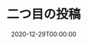 ---
title: "二つ目の投稿"
slug: /my-first-postt
date: 2020-12-29T00:00:00
first_image: './images/shinsyakaijin_woman2.png'
description: "猫のニョウカン結石について"
---